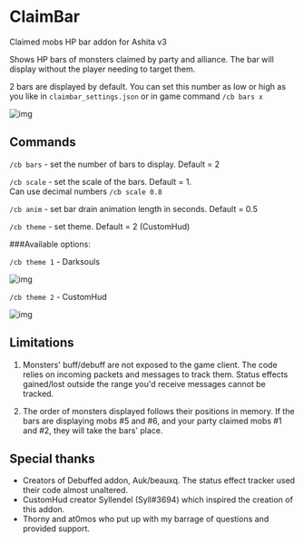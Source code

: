 # ClaimBar

Claimed mobs HP bar addon for Ashita v3

Shows HP bars of monsters claimed by party and alliance. The bar will display without the player needing to target them.

2 bars are displayed by default. You can set this number as low or high as you like in `claimbar_settings.json` or in game command `/cb bars x`

![img](https://i.imgur.com/pdPVTAE.png)


## Commands

`/cb bars` - set the number of bars to display. Default = 2

`/cb scale` - set the scale of the bars. Default = 1. \
Can use decimal numbers `/cb scale 0.8`

 `/cb anim` - set bar drain animation length in seconds. Default = 0.5

 `/cb theme` - set theme. Default = 2 (CustomHud)

 ###Available options:

 `/cb theme 1` - Darksouls

![img](https://i.imgur.com/723b2Xa.png)

 `/cb theme 2` - CustomHud
 
![img](https://i.imgur.com/wpDbR8M.png)


## Limitations

1. Monsters' buff/debuff are not exposed to the game client. The code relies on incoming packets and messages to track them. Status effects gained/lost outside the range you'd receive messages cannot be tracked.

2. The order of monsters displayed follows their positions in memory. If the bars are displaying mobs #5 and #6, and your party claimed mobs #1 and #2, they will take the bars' place.

## Special thanks

* Creators of Debuffed addon, Auk/beauxq. The status effect tracker used their code almost unaltered.
* CustomHud creator Syllendel (Syll#3694) which inspired the creation of this addon.
* Thorny and at0mos who put up with my barrage of questions and provided support.
